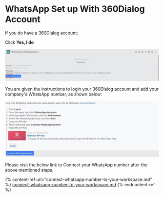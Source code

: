# WhatsApp Set up With 360Dialog Account

If you do have a 360Dialog account:

Click **Yes, I do**

![](<../../../../../../.gitbook/assets/image (448) (1) (1) (1) (1) (1).png>)

You are given the instructions to login your 360Dialog account and add your company's WhatsApp number, as shown below:

![](<../../../../../../.gitbook/assets/image (467) (1).png>)

Please visit the below link to Connect your WhatsApp number after the above mentioned steps.

{% content-ref url="connect-whatsapp-number-to-your-workspace.md" %}
[connect-whatsapp-number-to-your-workspace.md](connect-whatsapp-number-to-your-workspace.md)
{% endcontent-ref %}

